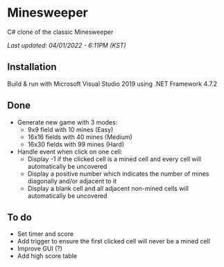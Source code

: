 # Minesweeper
C# clone of the classic Minesweeper

*Last updated: 04/01/2022 - 6:11PM (KST)*
## Installation
Build & run with Microsoft Visual Studio 2019 using .NET Framework 4.7.2
## Done
- Generate new game with 3 modes:
  - 9x9 field with 10 mines (Easy)
  - 16x16 fields with 40 mines (Medium)
  - 16x30 fields with 99 mines (Hard)
- Handle event when click on one cell:
  - Display -1 if the clicked cell is a mined cell and every cell will automatically be uncovered
  - Display a positive number which indicates the number of mines diagonally and/or adjacent to it
  - Display a blank cell and all adjacent non-mined cells will automatically be uncovered 
 ## To do
 - Set timer and score
 - Add trigger to ensure the first clicked cell will never be a mined cell
 - Improve GUI (?)
 - Add high score table


